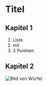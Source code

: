 # Titel
## Kapitel 1
1. Liste
1. mit
1. 3 Punkten
## Kapitel 2
![Bild von Würfel](https://encrypted-tbn0.gstatic.com/images?q=tbn:ANd9GcQH-rxtjCaJBAs54StwQH9rJxh-om9vqb9I7MWASWeh-A&s)
